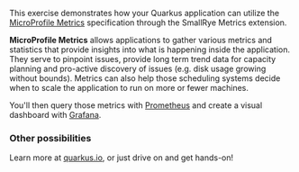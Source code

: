 This exercise demonstrates how your Quarkus application can utilize the [MicroProfile Metrics](https://github.com/eclipse/microprofile-metrics) specification through the SmallRye Metrics extension.

**MicroProfile Metrics** allows applications to gather various metrics and statistics that provide insights into what is happening inside the application. They serve to pinpoint issues, provide long term trend data for capacity planning and pro-active discovery of issues (e.g. disk usage growing without bounds). Metrics can also help those scheduling systems decide when to scale the application to run on more or fewer machines.

You'll then query those metrics with [Prometheus](https://prometheus.io) and create a visual dashboard with [Grafana](http://grafana.com).

### Other possibilities

Learn more at [quarkus.io](https://quarkus.io), or just drive on and get hands-on!